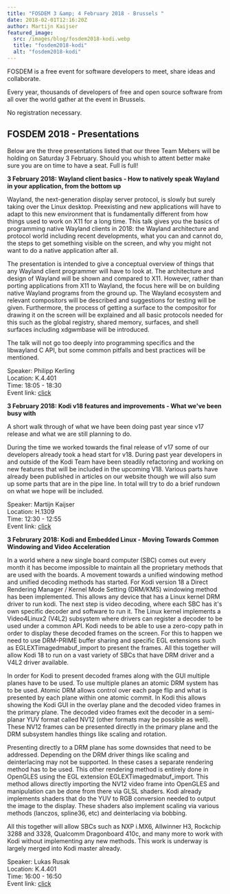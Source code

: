 ```yaml
---
title: "FOSDEM 3 &amp; 4 February 2018 - Brussels "
date: 2018-02-01T12:16:20Z
author: Martijn Kaijser
featured_image:
  src: /images/blog/fosdem2018-kodi.webp
  title: "fosdem2018-kodi"
  alt: "fosdem2018-kodi"
---
```


FOSDEM is a free event for software developers to meet, share ideas and collaborate.

Every year, thousands of developers of free and open source software from all over the world gather at the event in Brussels.

No registration necessary.

## FOSDEM 2018 - Presentations

Below are the three presentations listed that our three Team Mebers will be holding on Saturday 3 February. Should you whish to attent better make sure you are on time to have a seat. Full is full!

**3 February 2018: Wayland client basics - How to natively speak Wayland in your application, from the bottom up**

Wayland, the next-generation display server protocol, is slowly but surely taking over the Linux desktop. Preexisting and new applications will have to adapt to this new environment that is fundamentally different from how things used to work on X11 for a long time. This talk gives you the basics of programming native Wayland clients in 2018: the Wayland architecture and protocol world including recent developments, what you can and cannot do, the steps to get something visible on the screen, and why you might not want to do a native application after all.

The presentation is intended to give a conceptual overview of things that any Wayland client programmer will have to look at. The architecture and design of Wayland will be shown and compared to X11. However, rather than porting applications from X11 to Wayland, the focus here will be on building native Wayland programs from the ground up. The Wayland ecosystem and relevant compositors will be described and suggestions for testing will be given. Furthermore, the process of getting a surface to the compositor for drawing it on the screen will be explained and all basic protocols needed for this such as the global registry, shared memory, surfaces, and shell surfaces including xdgwmbase will be introduced.

The talk will not go too deeply into programming specifics and the libwayland C API, but some common pitfalls and best practices will be mentioned.

Speaker: Philipp Kerling  
Location: K.4.401  
Time: 18:05 - 18:30  
Event link: [click](https://archive.fosdem.org/2018/schedule/event/wayland_client/)

**3 February 2018: Kodi v18 features and improvements - What we've been busy with**

A short walk through of what we have been doing past year since v17 release and what we are still planning to do.

During the time we worked towards the final release of v17 some of our developers already took a head start for v18. During past year developers in and outside of the Kodi Team have been steadily refactoring and working on new features that will be included in the upcoming V18. Various parts have already been published in articles on our website though we will also sum up some parts that are in the pipe line. In total will try to do a brief rundown on what we hope will be included.

Speaker: Martijn Kaijser  
Location: H.1309  
Time: 12:30 - 12:55  
Event link: [click](https://archive.fosdem.org/2018/schedule/event/om_kodi/)

**3 Februrary 2018: Kodi and Embedded Linux - Moving Towards Common Windowing and Video Acceleration**

In a world where a new single board computer (SBC) comes out every month it has become impossible to maintain all the proprietary methods that are used with the boards. A movement towards a unified windowing method and unified decoding methods has started. For Kodi version 18 a Direct Rendering Manager / Kernel Mode Setting (DRM/KMS) windowing method has been implemented. This allows any device that has a Linux kernel DRM driver to run kodi. The next step is video decoding, where each SBC has it's own specific decoder and software to run it. The Linux kernel implements a Video4Linux2 (V4L2) subsystem where drivers can register a decoder to be used under a common API. Kodi needs to be able to use a zero-copy path in order to display these decoded frames on the screen. For this to happen we need to use DRM-PRIME buffer sharing and specific EGL extensions such as EGLEXTimagedmabuf_import to present the frames. All this together will allow Kodi 18 to run on a vast variety of SBCs that have DRM driver and a V4L2 driver available.

In order for Kodi to present decoded frames along with the GUI multiple planes have to be used. To use multiple planes an atomic DRM system has to be used. Atomic DRM allows control over each page flip and what is presented by each plane within one atomic commit. In Kodi this allows showing the Kodi GUI in the overlay plane and the decoded video frames in the primary plane. The decoded video frames exit the decoder in a semi-planar YUV format called NV12 (other formats may be possible as well). These NV12 frames can be presented directly in the primary plane and the DRM subsystem handles things like scaling and rotation.

Presenting directly to a DRM plane has some downsides that need to be addressed. Depending on the DRM driver things like scaling and deinterlacing may not be supported. In these cases a separate rendering method has to be used. This other rendering method is entirely done in OpenGLES using the EGL extension EGLEXTimagedmabuf_import. This method allows directly importing the NV12 video frame into OpenGLES and manipulation can be done from there via GLSL shaders. Kodi already implements shaders that do the YUV to RGB conversion needed to output the image to the display. These shaders also implement scaling via various methods (lanczos, spline36, etc) and deinterlacing via bobbing.

All this together will allow SBCs such as NXP i.MX6, Allwinner H3, Rockchip 3288 and 3328, Qualcomm Dragonboard 410c, and many more to work with Kodi without implementing any new methods. This work is underway is largely merged into Kodi master already.

Speaker: Lukas Rusak  
Location: K.4.401  
Time: 16:00 - 16:50  
Event link: [click](https://archive.fosdem.org/2018/schedule/event/kodi/)
